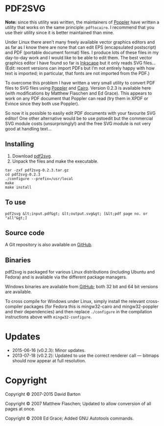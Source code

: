 # PDF2SVG

**Note:** since this utility was written, the maintainers of [Poppler](https://poppler.freedesktop.org/) have written a utility that works on the same principle: `pdftocairo`. I recommend that you use their utility since it is better maintained than mine.

Under Linux there aren’t many freely available vector graphics editors and as far as I know there are none that can edit EPS (encapsulated postscript) and PDF (portable document format) files. I produce lots of these files in my day-to-day work and I would like to be able to edit them. The best vector graphics editor I have found so far is [Inkscape](https://inkscape.org) but it only reads SVG files… (Edit: recent versions can import PDFs but I’m not entirely happy with how text is imported; in particular, that fonts are not imported from the PDF.)

To overcome this problem I have written a very small utility to convert PDF files to SVG files using [Poppler](https://poppler.freedesktop.org/) and [Cairo](https://www.cairographics.org/). Version 0.2.3 is available here (with modifications by Matthew Flaschen and Ed Grace). This appears to work on any PDF document that Poppler can read (try them in XPDF or Evince since they both use Poppler).

So now it is possible to easily edit PDF documents with your favourite SVG editor! One other alternative would be to use pstoedit but the commercial SVG module costs (unsurprisingly!) and the free SVG module is not very good at handling text… 

## Installing

1. Download [pdf2svg](https://github.com/dawbarton/pdf2svg/releases/latest).
1. Unpack the files and make the executable.

```plaintext
tar -zxf pdf2svg-0.2.3.tar.gz
cd pdf2svg-0.2.3
./configure --prefix=/usr/local
make
make install
```

## To use

```plaintext
pdf2svg &lt;input.pdf&gt; &lt;output.svg&gt; [&lt;pdf page no. or "all"&gt;]
```

## Source code

A Git repository is also available on [GitHub](https://github.com/dawbarton/pdf2svg/).

## Binaries

pdf2svg is packaged for various Linux distributions (including Ubuntu and Fedora) and is available via the different package managers.

Windows binaries are available from [GitHub](https://github.com/jalios/pdf2svg-windows); both 32 bit and 64 bit versions are available.

To cross compile for Windows under Linux, simply install the relevant cross-compiler packages (for Fedora this is mingw32-cairo and mingw32-poppler and their dependencies) and then replace `./configure` in the compilation instructions above with `mingw32-configure`.

# Updates

* 2015-06-16 (v0.2.3): Minor updates.
* 2013-07-18 (v0.2.2): Updated to use the correct renderer call — bitmaps should now appear at full resolution.

# Copyright

Copyright &copy; 2007-2015 David Barton

Copyright &copy; 2007 Matthew Flaschen; Updated to allow conversion of all pages at once.

Copyright &copy; 2008 Ed Grace; Added GNU Autotools commands.
